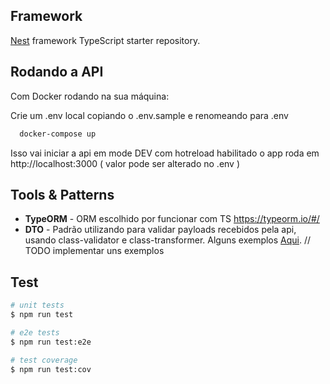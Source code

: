 ## Framework

[Nest](https://github.com/nestjs/nest) framework TypeScript starter repository.

## Rodando a API

Com Docker rodando na sua máquina:

Crie um .env local copiando o .env.sample e renomeando para .env

```bash
  docker-compose up
```

Isso vai iniciar a api em mode DEV com hotreload habilitado o app roda em http://localhost:3000 ( valor pode ser alterado no .env )

## Tools & Patterns

- **TypeORM** - ORM escolhido por funcionar com TS https://typeorm.io/#/
- **DTO** - Padrão utilizando para validar payloads recebidos pela api, usando class-validator e class-transformer. Alguns exemplos [Aqui](https://docs.nestjs.com/controllers). // TODO implementar uns exemplos

## Test

```bash
# unit tests
$ npm run test

# e2e tests
$ npm run test:e2e

# test coverage
$ npm run test:cov
```
